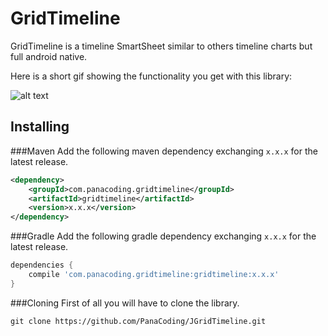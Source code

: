 GridTimeline
===============
GridTimeline is a timeline SmartSheet similar to others timeline charts but full android native.


Here is a short gif showing the functionality you get with this library:

![alt text](https://github.com/emilsjolander/StickyListHeaders/raw/master/demo.gif "Demo gif")


Installing
---------------
###Maven
Add the following maven dependency exchanging `x.x.x` for the latest release.
```XML
<dependency>
    <groupId>com.panacoding.gridtimeline</groupId>
    <artifactId>gridtimeline</artifactId>
    <version>x.x.x</version>
</dependency>
```

###Gradle
Add the following gradle dependency exchanging `x.x.x` for the latest release.
```groovy
dependencies {
    compile 'com.panacoding.gridtimeline:gridtimeline:x.x.x'
}
```

###Cloning
First of all you will have to clone the library.
```shell
git clone https://github.com/PanaCoding/JGridTimeline.git
```